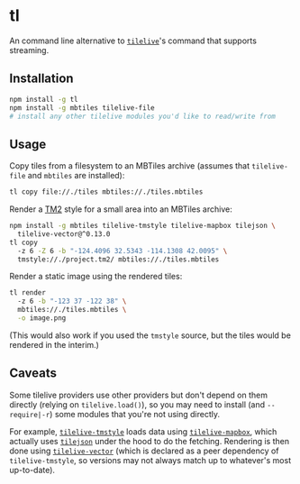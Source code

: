 # tl

An command line alternative to
[`tilelive`](https://github.com/mapbox/tilelive.js)'s command that supports
streaming.

## Installation

```bash
npm install -g tl
npm install -g mbtiles tilelive-file
# install any other tilelive modules you'd like to read/write from
```

## Usage

Copy tiles from a filesystem to an MBTiles archive (assumes that
`tilelive-file` and `mbtiles` are installed):

```bash
tl copy file://./tiles mbtiles://./tiles.mbtiles
```

Render a [TM2](https://github.com/mapbox/tm2) style for a small area into an
MBTiles archive:

```bash
npm install -g mbtiles tilelive-tmstyle tilelive-mapbox tilejson \
  tilelive-vector@^0.13.0
tl copy 
  -z 6 -Z 6 -b "-124.4096 32.5343 -114.1308 42.0095" \
  tmstyle://./project.tm2/ mbtiles://./tiles.mbtiles
```

Render a static image using the rendered tiles:

```bash
tl render
  -z 6 -b "-123 37 -122 38" \
  mbtiles://./tiles.mbtiles \
  -o image.png
```

(This would also work if you used the `tmstyle` source, but the tiles would be
rendered in the interim.)


## Caveats

Some tilelive providers use other providers but don't depend on them directly
(relying on `tilelive.load()`), so you may need to install (and `--require|-r`)
some modules that you're not using directly.

For example, [`tilelive-tmstyle`](https://github.com/mojodna/tilelive-tmstyle)
loads data using
[`tilelive-mapbox`](https://github.com/mojodna/tilelive-mapbox), which actually
uses [`tilejson`](https://github.com/mapbox/node-tilejson) under the hood to do
the fetching. Rendering is then done using
[`tilelive-vector`](https://github.com/mapbox/tilelive-vector) (which is
declared as a peer dependency of `tilelive-tmstyle`, so versions may not always
match up to whatever's most up-to-date).
